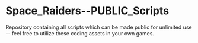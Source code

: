# Space_Raiders--PUBLIC_Scripts
Repository containing all scripts which can be made public for unlimited use -- feel free to utilize these coding assets in your own games.
